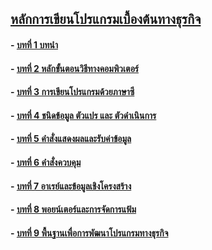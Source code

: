 ﻿## [หลักการเขียนโปรแกรมเบื้องต้นทางธุรกิจ](README.md)
#### - [บทที่ 1 บทนำ](Chapter01/README.md)
#### - [บทที่ 2 หลักขั้นตอนวิธีทางคอมพิวเตอร์](Chapter02/README.md)
#### - [บทที่ 3 การเขียนโปรแกรมด้วยภาษาซี](Chapter03/README.md)
#### - [บทที่ 4 ชนิดข้อมูล ตัวแปร และ ตัวดำเนินการ](Chapter04/README.md)
#### - [บทที่ 5 คำสั่งแสดงผลและรับค่าข้อมูล](Chapter05/README.md)
#### - [บทที่ 6 คำสั่งควบคุม](Chapter06/README.md)
#### - [บทที่ 7 อาเรย์และข้อมูลเชิงโครงสร้าง](Chapter07/README.md)
#### - [บทที่ 8 พอยน์เตอร์และการจัดการแฟ้ม](Chapter08/README.md)
#### - [บทที่ 9 พื้นฐานเพื่อการพัฒนาโปรแกรมทางธุรกิจ](Chapter09/README.md)
